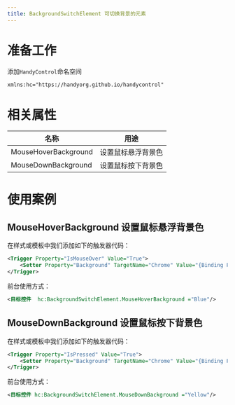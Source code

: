 ```yaml
---
title: BackgroundSwitchElement 可切换背景的元素
---
```


# 准备工作

添加`HandyControl`命名空间

```xml
xmlns:hc="https://handyorg.github.io/handycontrol"
```

# 相关属性

| 名称 | 用途 |
|-|-|
| MouseHoverBackground | 设置鼠标悬浮背景色 |
| MouseDownBackground | 设置鼠标按下背景色 |

# 使用案例

## MouseHoverBackground 设置鼠标悬浮背景色

在样式或模板中我们添加如下的触发器代码：

```xml
<Trigger Property="IsMouseOver" Value="True">
    <Setter Property="Background" TargetName="Chrome" Value="{Binding Path=(hc:BackgroundSwitchElement.MouseHoverBackground),RelativeSource={RelativeSource TemplatedParent}}"/>
</Trigger>
```

前台使用方式：

```xml
<目标控件  hc:BackgroundSwitchElement.MouseHoverBackground ="Blue"/>
```

## MouseDownBackground  设置鼠标按下背景色

在样式或模板中我们添加如下的触发器代码：

```xml
<Trigger Property="IsPressed" Value="True">
    <Setter Property="Background" TargetName="Chrome" Value="{Binding Path=(hc:BackgroundSwitchElement.MouseDownBackground),RelativeSource={RelativeSource TemplatedParent}}"/>
</Trigger>
```

前台使用方式：

```xml
<目标控件 hc:BackgroundSwitchElement.MouseDownBackground ="Yellow"/>
```